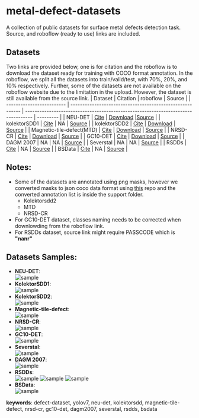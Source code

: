 # metal-defect-datasets
A collection of public datasets for surface metal defects detection task. Source, and roboflow (ready to use) links are included.

## Datasets
Two links are provided below, one is for citation and the roboflow is to download the dataset ready for training with COCO format annotation. 
In the roboflow, we split all the datasets into train/valid/test, with 70%, 20%, and 10% respectively.
Further, some of the datasets are not available on the roboflow website due to the limitation in the upload. However, the dataset is still available from the source link.
| Dataset                       | Citation                                                  |   roboflow                                                                        |   Source      |
| -------------------------     | --------------------------------------------------------- | --------------------------------------------------------------------------------- | ---------     |
| NEU-DET                       | [Cite](https://doi.org/10.1016/j.apsusc.2013.09.002)      | [Download](https://universe.roboflow.com/defectdatasets/neu-det-fquva/1)          |[Source](http://faculty.neu.edu.cn/songkechen/zh_CN/zdylm/263270/list) |
| kolektorSDD1                  | [Cite](https://doi.org/10.1016/j.compind.2021.103459)     | NA                                                                                | [Source](https://www.vicos.si/resources/kolektorsdd/) | 
| kolektorSDD2                  | [Cite](https://doi.org/10.1016/j.compind.2021.103459)     | [Download](https://universe.roboflow.com/defectdatasets/kolektorsdd2-xnm8r/2)     | [Source](https://www.vicos.si/resources/kolektorsdd2/) |
| Magnetic-tile-defect(MTD)     | [Cite](https://doi.org/10.1007/s00371-018-1588-5)         | [Download](https://universe.roboflow.com/defectdatasets/magnatic-tile-defect/1)   | [Source](https://github.com/Charmve/Surface-Defect-Detection/tree/master/Magnetic-Tile-Defect) |
| NRSD-CR                       | [Cite](https://doi.org/10.1109/TIM.2020.3040890)          | [Download](https://universe.roboflow.com/defectdatasets/nrsd-cr/1)                | [Source](https://github.com/zdfcvsn/MCnet) |
| GC10-DET                      | [Cite](https://doi.org/10.3390/s20061562)                 | [Download](https://universe.roboflow.com/g-deepti-raj/gc10-det-latest/dataset/3)  | [Source](https://www.kaggle.com/datasets/alex000kim/gc10det?select=Defects+Description.xlsx) |
| DAGM 2007                     | NA                                                        | NA                                                                                | [Source](https://hci.iwr.uni-heidelberg.de/content/weakly-supervised-learning-industrial-optical-inspection) |
| Severstal                     | NA                                                        | NA                                                                                | [Source](https://www.kaggle.com/competitions/severstal-steel-defect-detection/data) |
| RSDDs                         | [Cite](https://doi.org/10.1109/JSEN.2017.2761858)         | NA                                                                                | [Source](https://pan.baidu.com/s/1svsnqL0r1kasVDNjppkEwg#list/path=%2F) |
| BSData                        | [Cite](https://doi.org/10.5445/IR/1000133819)             | NA                                                                                | [Source](https://github.com/2Obe/BSData) |



## Notes:
- Some of the datasets are annotated using png masks, however we converted masks to json coco data format using [this](https://github.com/brunobelloni/binary-to-coco-json-converter/) repo and the converted annotation list is inside the support folder.
    - Kolektorsdd2
    - MTD
    - NRSD-CR
- For GC10-DET dataset, classes naming needs to be corrected when downlowding from the roboflow link.
- For RSDDs dataset, source link might require PASSCODE which is **"nanr"**

## Datasets Samples:
- **NEU-DET**:              <br/> ![sample](./samples/neu-det.png)          <br/>
- **KolektorSDD1**:         <br/> ![sample](./samples/kolektor-sdd1.png)    <br/>
- **KolektorSDD2**:         <br/> ![sample](./samples/kolektor-sdd2.png)    <br/>
- **Magnetic-tile-defect**: <br/> ![sample](./samples/mtd.png)              <br/>
- **NRSD-CR**:              <br/> ![sample](./samples/nrsd-cr.png)          <br/>
- **GC10-DET**:             <br/> ![sample](./samples/gc10-det0.png)         <br/>
- **Severstal**:            <br/> ![sample](./samples/severstal.png)        <br/>
- **DAGM 2007**:            <br/> ![sample](./samples/DAGM2007.png)         <br/>
- **RSDDs**:                <br/> ![sample](./samples/rsdd1.png) ![sample](./samples/rsdd2.png) ![sample](./samples/rsdd3.png)     <br/>
- **BSData**:               <br/> ![sample](./samples/bsdata.png)           <br/>

**keywords**: defect-dataset, yolov7, neu-det, kolektorsdd, magnetic-tile-defect, nrsd-cr, gc10-det, dagm2007, severstal, rsdds, bsdata
